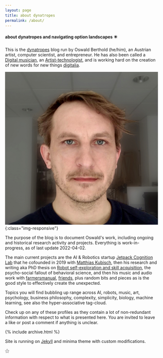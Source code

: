 ```yaml
---
layout: page
title: about dynatropes
permalink: /about/
---
```


#### about dynatropes and navigating option landscapes ✴️

This is the [dynatropes](https://dynatrop.es) blog run by Oswald
Berthold (he/him), an Austrian artist, computer scientist, and
entrepreneur. He has also been called a [Digital
musician](https://www.amazon.com/Digital-Musician-Andrew-Hugill-2007-10-26/dp/B01FEOFJM0),
an
[Artist-technologist](https://arttech.mason.digital/profile/oswald-berthold/),
and is working hard on the creation of new words for new things
[digitalia](https://chicagoreader.com/arts-culture/oswald-berthold/).

![Head shot](/assets/profile-opt-12b-heike-IMG_C927B2F91606-1_oswald02-crop.jpg){:class="img-responsive"}

The purpose of the blog is to document Oswald's work, including ongoing
and historical research activity and projects. Everything is
work-in-progress, as of last update 2022-04-02.

The main current projects are the AI & Robotics startup [Jetpack Cognition
Lab](https://jetpack.cl) that he cofounded in 2019 with [Matthias
Kubisch](https://github.com/ku3i), then his research and writing aka
PhD thesis on [Robot self-exploration and skill
acquisition](https://edoc.hu-berlin.de/handle/18452/22259), the
psycho-social fallout of behavioral science, and then his music and
audio work with [farmersmanual](https://web.fm), 
[friends](https://farmersmanual.bandcamp.com/), plus random bits and
pieces as is the good style to effectively create the unexpected.

Topics you will find bubbling up range across AI, robots, music, art,
psychology, business philosophy, complexity, simplicity, biology,
machine learning, see also the hyper-associative tag-cloud.

Check up on any of these profiles as they
contain a lot of non-redundant information with respect to what is
presented here. You are invited to leave a like or post a comment if
anything is unclear.

<a class="fab fa-twitter" href="https://twitter.com/x7557x"></a>
<a class="fab fa-github" href="https://github.com/x75"></a>
<a class="fab fa-instagram" href="https://instagram.com/farmersmanual"></a>
<a class="fab fa-facebook" href="https://facebook.com/oswald.berthold"></a>
<a class="fab fa-gitlab" href="https://gitlab.com/x75"></a>
<a class="fab fa-linkedin" href="https://www.linkedin.com/in/oswald-berthold-571088ab/"></a>
<a class="fab fa-angellist" href="https://angel.co/u/oswald-berthold"></a>


<article>
{% include archive.html %}
</article>

Site is running on [Jekyll](http://jekyllrb.com/) and minima theme
with custom modifications.

 ⚝
